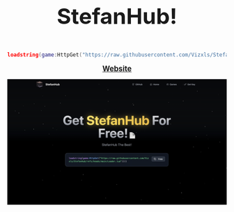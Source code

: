 <p align="center" style="font-size:50px; font-weight:bold;">
  StefanHub!
</p>

```lua
loadstring(game:HttpGet("https://raw.githubusercontent.com/Vizxls/StefanHub/refs/heads/main/Loader.lua"))()
```
<p align="center">
  <a href="https://yonpoorhub.base44.app"><b><big>Website</big></b></a>
</p>

![image](images/websitephoto.png)
